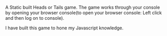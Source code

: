 A Static built Heads or Tails game. 
The game works through your console by opening your browser console(to open your browser console: Left click and then log on to console).

I have built this game to hone my Javascript knowledge. 
